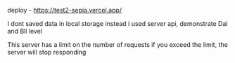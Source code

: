 deploy - https://test2-sepia.vercel.app/

I dont saved data in local storage instead i used server api, demonstrate Dal and Bll level 

This server has a limit on the number of requests if you exceed the limit, the server will stop responding
